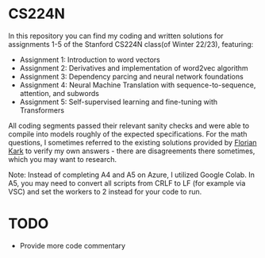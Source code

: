 # CS224N
In this repository you can find my coding and written solutions for assignments 1-5 of the Stanford CS224N class(of Winter 22/23), featuring:
* Assignment 1: Introduction to word vectors
* Assignment 2: Derivatives and implementation of word2vec algorithm
* Assignment 3: Dependency parcing and neural network foundations
* Assignment 4: Neural Machine Translation with sequence-to-sequence, attention, and subwords
* Assignment 5: Self-supervised learning and fine-tuning with Transformers
  
All coding segments passed their relevant sanity checks and were able to compile into models roughly of the expected specifications. For the math questions, I sometimes referred to the existing solutions provided by [Florian Kark](https://github.com/floriankark/cs224n-win2223) to verify my own answers - there are disagreements there sometimes, which you may want to research.

Note: Instead of completing A4 and A5 on Azure, I utilized Google Colab. In A5, you may need to convert all scripts from CRLF to LF (for example via VSC) and set the workers to 2 instead for your code to run.

# TODO
+ Provide more code commentary
